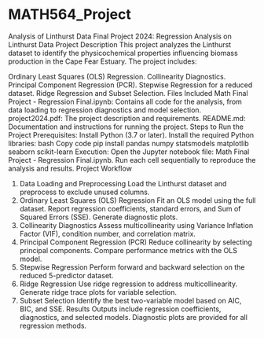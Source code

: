 # MATH564_Project
Analysis of Linthurst Data
Final Project 2024: Regression Analysis on Linthurst Data
Project Description
This project analyzes the Linthurst dataset to identify the physicochemical properties influencing biomass production in the Cape Fear Estuary. The project includes:

Ordinary Least Squares (OLS) Regression.
Collinearity Diagnostics.
Principal Component Regression (PCR).
Stepwise Regression for a reduced dataset.
Ridge Regression and Subset Selection.
Files Included
Math Final Project - Regression Final.ipynb:
Contains all code for the analysis, from data loading to regression diagnostics and model selection.
project2024.pdf:
The project description and requirements.
README.md:
Documentation and instructions for running the project.
Steps to Run the Project
Prerequisites:
Install Python (3.7 or later).
Install the required Python libraries:
bash
Copy code
pip install pandas numpy statsmodels matplotlib seaborn scikit-learn
Execution:
Open the Jupyter notebook file: Math Final Project - Regression Final.ipynb.
Run each cell sequentially to reproduce the analysis and results.
Project Workflow
1. Data Loading and Preprocessing
Load the Linthurst dataset and preprocess to exclude unused columns.
2. Ordinary Least Squares (OLS) Regression
Fit an OLS model using the full dataset.
Report regression coefficients, standard errors, and Sum of Squared Errors (SSE).
Generate diagnostic plots.
3. Collinearity Diagnostics
Assess multicollinearity using Variance Inflation Factor (VIF), condition number, and correlation matrix.
4. Principal Component Regression (PCR)
Reduce collinearity by selecting principal components.
Compare performance metrics with the OLS model.
5. Stepwise Regression
Perform forward and backward selection on the reduced 5-predictor dataset.
6. Ridge Regression
Use ridge regression to address multicollinearity.
Generate ridge trace plots for variable selection.
7. Subset Selection
Identify the best two-variable model based on AIC, BIC, and SSE.
Results
Outputs include regression coefficients, diagnostics, and selected models.
Diagnostic plots are provided for all regression methods.
